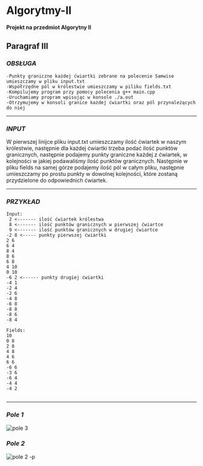 # Algorytmy-II
**Projekt na przedmiot Algorytny II**

## Paragraf III

### *OBSŁUGA*

    -Punkty graniczne każdej ćwiartki zebrane na polecenie Samwise umieszczamy w pliku input.txt
    -Współrzędne pól w królestwie umieszczamy w piliku fields.txt
    -Kompilujemy program przy pomocy polecenia g++ main.cpp
    -Uruchamiamy propram wpisując w konsole ./a.out
    -Otrzymujemy w konsoli granice każdej ćwiartki oraz pól przynależących do niej
    
 ---------------------------------------------------------

### *INPUT*

W pierwszej linijce pliku input.txt umieszczamy ilość ćwiartek w naszym królestwie, następnie dla każdej ćwiartki trzeba podać ilość punktów granicznych, następnie podajemy punkty graniczne każdej z ćwiartek, w kolejności w jakiej podawaliśmy ilość punktów granicznych.
Następnie w pliku fields na samej górze podajemy ilość pól w całym pliku, następnie umieszczamy po prostu punkty w dowolnej kolejności, które zostaną przydzielone do odpowiednich ćwiartek. 

 ---------------------------------------------------------
### *PRZYKŁAD*

```
Input:
 2 <------- ilość ćwiartek królestwa
 8 <------- ilość punktów granicznych w pierwszej ćwiartce
 9 <------- ilość punktów granicznych w drugiej ćwiartce
-2 8 <----- punkty pierwszej ćwiartki
2 6
6 4
8 4
8 6
6 8
4 10
0 10
-6 2 <------ punkty drugiej ćwiartki
-4 1
-2 4
-2 6
-4 8
-6 8
-8 8
-8 6
-8 4

Fields: 
10
0 8
2 8
4 8
4 6
6 6
-6 6
-3 6
-6 4
-4 4
-4 2


```
 ---------------------------------------------------------
 ### *Pole 1*
![pole 3](https://user-images.githubusercontent.com/82097861/170314182-bb0b2a8f-8cfe-41a2-b3ca-998608a47bb8.png)

### *Pole 2*
![pole 2 -p](https://user-images.githubusercontent.com/82097861/170314641-ac1cc41c-d978-4a79-9c19-b1d17206c715.png)


